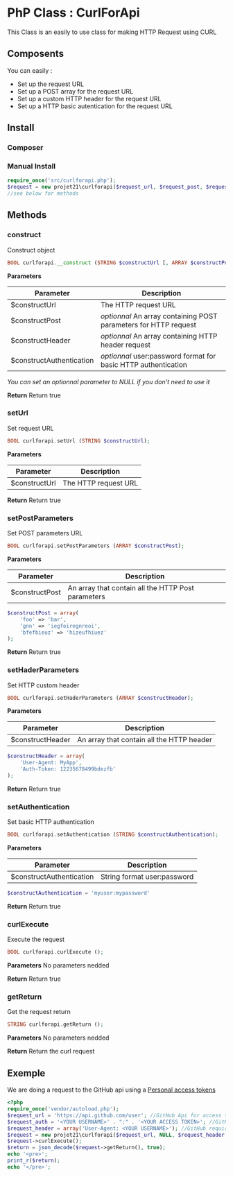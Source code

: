 # PhP Class : CurlForApi

This Class is an easily to use class for making HTTP Request using CURL

## Composents  

You can easily :

* Set up the request URL
* Set up a POST array for the request URL
* Set up a custom HTTP header for the request URL
* Set up a HTTP basic autentication for the request URL

## Install

### Composer

### Manual Install
```php
require_once('src/curlforapi.php');
$request = new projet21\curlforapi($request_url, $request_post, $request_header, $request_auth);
//see below for methods
```

## Methods

### construct

Construct object

```php
BOOL curlforapi.__construct (STRING $constructUrl [, ARRAY $constructPost [, ARRAY $constructHeader [, STRING $constructAuthentication]]]);
```
__Parameters__

Parameter | Description
------------ | -------------
$constructUrl | The HTTP request URL
$constructPost | _optionnal_ An array containing POST parameters for HTTP request
$constructHeader | _optionnal_ An array containing HTTP header request
$constructAuthentication | _optionnal_ user:password format for basic HTTP authentication

_You can set an optionnal parameter to NULL if you don't need to use it_

__Return__
Return true

### setUrl

Set request URL

```php
BOOL curlforapi.setUrl (STRING $constructUrl);
```
__Parameters__

Parameter | Description
------------ | -------------
$constructUrl | The HTTP request URL

__Return__
Return true

### setPostParameters

Set POST parameters URL

```php
BOOL curlforapi.setPostParameters (ARRAY $constructPost);
```
__Parameters__

Parameter | Description
------------ | -------------
$constructPost | An array that contain all the HTTP Post parameters

```php
$constructPost = array(
    'foo' => 'bar',
    'gnn' => 'iegfoiregnreoi',
    'bfefbieuz' => 'hizeufhiuez'
);
```
__Return__
Return true

### setHaderParameters

Set HTTP custom header

```php
BOOL curlforapi.setHaderParameters (ARRAY $constructHeader);
```
__Parameters__

Parameter | Description
------------ | -------------
$constructHeader | An array that contain all the HTTP header

```php
$constructHeader = array(
    'User-Agent: MyApp',
    'Auth-Token: 12235678499bdezfb'
);
```
__Return__
Return true

### setAuthentication

Set basic HTTP authentication

```php
BOOL curlforapi.setAuthentication (STRING $constructAuthentication);
```
__Parameters__

Parameter | Description
------------ | -------------
$constructAuthentication | String format user:password

```php
$constructAuthentication = 'myuser:mypassword'
```
__Return__
Return true

### curlExecute

Execute the request

```php
BOOL curlforapi.curlExecute ();
```
__Parameters__
No parameters nedded

__Return__
Return true

### getReturn

Get the request return

```php
STRING curlforapi.getReturn ();
```
__Parameters__
No parameters nedded

__Return__
Return the curl request


## Exemple

We are doing a request to the GitHub api using a [Personal access tokens](https://github.com/settings/tokens)
```php
<?php
require_once('vendor/autoload.php');
$request_url = 'https://api.github.com/user'; //GitHub Api for access to authenticate user informations
$request_auth = '<YOUR USERNAME>' . ":" . '<YOUR ACCESS TOKEN>'; //GitHub required Basic HTTP authentication with UserName and Token
$request_header = array('User-Agent: <YOUR USERNAME>'); //GitHub required User-Agent header
$request = new projet21\curlforapi($request_url, NULL, $request_header, $request_auth);
$request->curlExecute();
$return = json_decode($request->getReturn(), true);
echo '<pre>';
print_r($return);
echo '</pre>';


```

